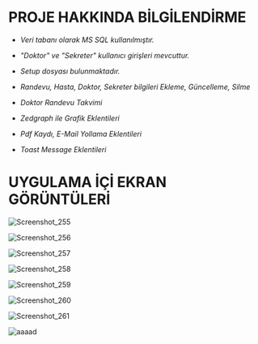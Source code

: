 # **PROJE HAKKINDA BİLGİLENDİRME**

* *Veri tabanı olarak MS SQL kullanılmıştır.*

* *"Doktor" ve "Sekreter" kullanıcı girişleri mevcuttur.*

* *Setup dosyası bulunmaktadır.*

* *Randevu, Hasta, Doktor, Sekreter bilgileri Ekleme, Güncelleme, Silme*

* *Doktor Randevu Takvimi*

* *Zedgraph ile Grafik Eklentileri*

* *Pdf Kaydı, E-Mail Yollama Eklentileri*

* *Toast Message Eklentileri*


# **UYGULAMA İÇİ EKRAN GÖRÜNTÜLERİ**


![Screenshot_255](https://github.com/user-attachments/assets/e72ed557-8a38-4d18-96a7-6b15fe383d59)

![Screenshot_256](https://github.com/user-attachments/assets/cce86b54-0e11-458e-a95b-712a5426c604)

![Screenshot_257](https://github.com/user-attachments/assets/84665ce7-af8b-428a-ade1-678f1106f3f8)

![Screenshot_258](https://github.com/user-attachments/assets/52167b72-4425-4440-b906-d8e55fa2b87f)

![Screenshot_259](https://github.com/user-attachments/assets/65ae3cbf-597e-48c3-afb7-a4f24c078c94)

![Screenshot_260](https://github.com/user-attachments/assets/1aa9e942-670c-4783-a5ab-505d7bf6451b)

![Screenshot_261](https://github.com/user-attachments/assets/94cae62f-6a5e-4e39-ae7e-7a7fcec18383)

![aaaad](https://github.com/user-attachments/assets/940fb808-623f-4696-bc7d-8ef39db7b987)
